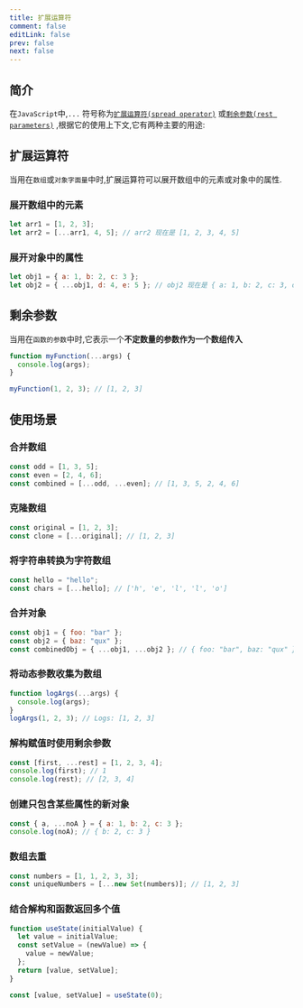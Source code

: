```yaml
---
title: 扩展运算符
comment: false
editLink: false
prev: false
next: false
---
```


## 简介

在`JavaScript`中,`...`
符号称为[`扩展运算符(spread operator)`](https://developer.mozilla.org/zh-CN/docs/Web/JavaScript/Reference/Operators/Spread_syntax)
或[`剩余参数(rest parameters)`](https://developer.mozilla.org/zh-CN/docs/Web/JavaScript/Reference/Functions/rest_parameters)
,根据它的使用上下文,它有两种主要的用途:

## 扩展运算符

当用在`数组`或`对象字面量`中时,扩展运算符可以展开数组中的元素或对象中的属性.

### 展开数组中的元素

```js
let arr1 = [1, 2, 3];
let arr2 = [...arr1, 4, 5]; // arr2 现在是 [1, 2, 3, 4, 5]
```

### 展开对象中的属性

```js
let obj1 = { a: 1, b: 2, c: 3 };
let obj2 = { ...obj1, d: 4, e: 5 }; // obj2 现在是 { a: 1, b: 2, c: 3, d: 4, e: 5 }
```

## 剩余参数

当用在`函数的参数`中时,它表示一个**不定数量的参数作为一个数组传入**

```js
function myFunction(...args) {
  console.log(args);
}

myFunction(1, 2, 3); // [1, 2, 3]
```


## 使用场景

### 合并数组

```js
const odd = [1, 3, 5];
const even = [2, 4, 6];
const combined = [...odd, ...even]; // [1, 3, 5, 2, 4, 6]
```

### 克隆数组

```js
const original = [1, 2, 3];
const clone = [...original]; // [1, 2, 3]
```

### 将字符串转换为字符数组

```js
const hello = "hello";
const chars = [...hello]; // ['h', 'e', 'l', 'l', 'o']
```

### 合并对象

```js
const obj1 = { foo: "bar" };
const obj2 = { baz: "qux" };
const combinedObj = { ...obj1, ...obj2 }; // { foo: "bar", baz: "qux" }
```

### 将动态参数收集为数组

```js
function logArgs(...args) {
  console.log(args);
}
logArgs(1, 2, 3); // Logs: [1, 2, 3]
```

### 解构赋值时使用剩余参数

```js
const [first, ...rest] = [1, 2, 3, 4];
console.log(first); // 1
console.log(rest); // [2, 3, 4]
```

### 创建只包含某些属性的新对象

```js
const { a, ...noA } = { a: 1, b: 2, c: 3 };
console.log(noA); // { b: 2, c: 3 }
```

### 数组去重

```js
const numbers = [1, 1, 2, 3, 3];
const uniqueNumbers = [...new Set(numbers)]; // [1, 2, 3]
```


### 结合解构和函数返回多个值

```js
function useState(initialValue) {
  let value = initialValue;
  const setValue = (newValue) => {
    value = newValue;
  };
  return [value, setValue];
}

const [value, setValue] = useState(0);
```
